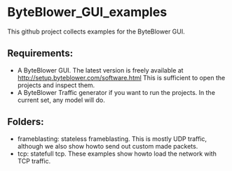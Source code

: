 # ByteBlower_GUI_examples

This github project collects examples for the ByteBlower GUI.

## Requirements:

* A ByteBlower GUI. The latest version is freely available at http://setup.byteblower.com/software.html This is sufficient to open the projects and inspect them.
* A ByteBlower Traffic generator if you want to run the projects. In the current set, any model will do.


## Folders:

* frameblasting: stateless frameblasting. This is mostly UDP traffic, although we also show howto send out custom made packets.
* tcp: statefull tcp. These examples show howto load the network with TCP traffic. 
